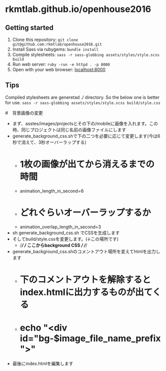 # rkmtlab.github.io/openhouse2016
## Getting started

1. Clone this repository: `git clone git@github.com:rkmtlab/openhouse2016.git`
2. Install Sass via rubygems: `bundle install`
3. Compile stylesheets: `sass -r sass-globbing assets/styles/style.scss build`
4. Run web server: `ruby -run -e httpd . -p 8000`
5. Open with your web browser: [localhost:8000](http://localhost:8000)

## Tips
Compiled stylesheets are generetad ./ directory.
So the below one is better for use.
`sass -r sass-globbing assets/styles/style.scss build/style.css`

#　背景画像の変更
-  まず、asstes/images/projectsとその下の/mobileに画像を入れます。この時、同じプロジェクトは同じ名前の画像ファイルにします
-  generate_background_css.shで下の二つを必要に応じて変更します(今は6秒で消えて、3秒オーバーラップする)
   -  # 1枚の画像が出てから消えるまでの時間
   -  animation_length_in_second=6
   -  # どれぐらいオーバーラップするか
   -  animation_overlap_length_in_second=3  
- sh generate_background_css.sh でCSSを生成します
- そしてbuild/style.cssを変更します。(↓この場所です)
  - /*************************/
    /* ここからbackground CSS */
    /*************************/
- generate_background_css.shのコメントアウト場所を変えてhtmlを出力します
  - # 下のコメントアウトを解除するとindex.htmlに出力するものが出てくる
  - # echo "<div id=\"bg-$image_file_name_prefix\"></div>"
- 最後にindex.htmlを編集します